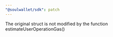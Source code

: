 ```yaml
---
"@soulwallet/sdk": patch
---
```


The original struct is not modified by the function estimateUserOperationGas()
